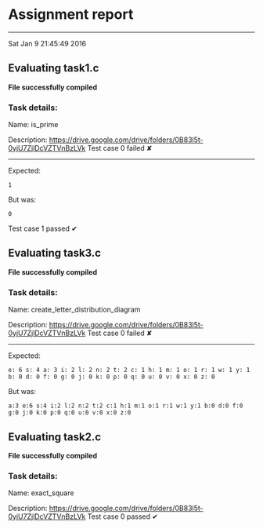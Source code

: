 # Assignment report
---
Sat Jan  9 21:45:49 2016

## Evaluating task1.c

**File successfully compiled**

### Task details:

Name: is_prime

Description: https://drive.google.com/drive/folders/0B83l5t-0yjU7ZjlDcVZTVnBzLVk
Test case 0 failed ✘ 

---
Expected:
```
1
```
But was:
```
0
```
Test case 1 passed ✔︎ 
## Evaluating task3.c

**File successfully compiled**

### Task details:

Name: create_letter_distribution_diagram

Description: https://drive.google.com/drive/folders/0B83l5t-0yjU7ZjlDcVZTVnBzLVk
Test case 0 failed ✘ 

---
Expected:
```
e: 6 s: 4 a: 3 i: 2 l: 2 n: 2 t: 2 c: 1 h: 1 m: 1 o: 1 r: 1 w: 1 y: 1 b: 0 d: 0 f: 0 g: 0 j: 0 k: 0 p: 0 q: 0 u: 0 v: 0 x: 0 z: 0
```
But was:
```
a:3 e:6 s:4 i:2 l:2 n:2 t:2 c:1 h:1 m:1 o:1 r:1 w:1 y:1 b:0 d:0 f:0 g:0 j:0 k:0 p:0 q:0 u:0 v:0 x:0 z:0
```
## Evaluating task2.c

**File successfully compiled**

### Task details:

Name: exact_square

Description: https://drive.google.com/drive/folders/0B83l5t-0yjU7ZjlDcVZTVnBzLVk
Test case 0 passed ✔︎ 
